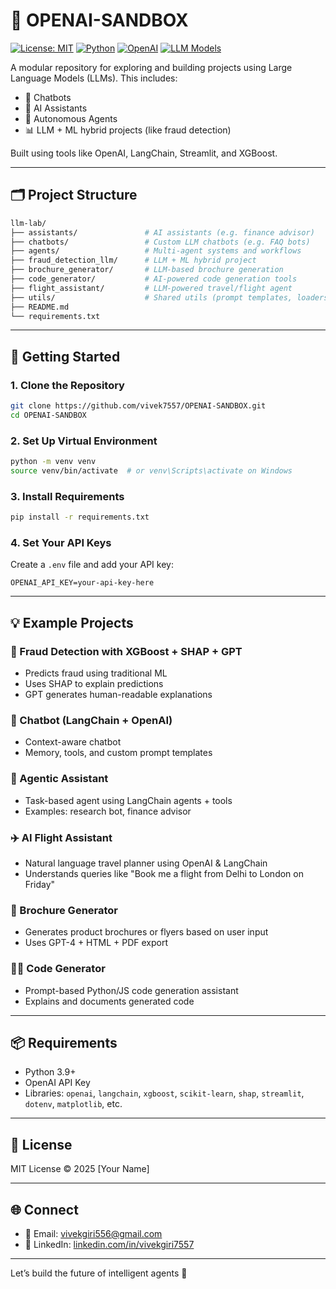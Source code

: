#  🤖  OPENAI-SANDBOX

[![License: MIT](https://img.shields.io/badge/License-MIT-blue.svg)](LICENSE)
[![Python](https://img.shields.io/badge/Python-3.9%2B-blue.svg)](https://www.python.org/)
[![OpenAI](https://img.shields.io/badge/OpenAI-API-green)](https://platform.openai.com/)
[![LLM Models](https://img.shields.io/badge/Models-GPT--4%20%7C%20Claude%20%7C%20Mistral-orange)](#)

A modular repository for exploring and building projects using Large Language Models (LLMs). This includes:

- 💬 Chatbots
- 🧠 AI Assistants
- 🤖 Autonomous Agents
- 📊 LLM + ML hybrid projects (like fraud detection)

Built using tools like OpenAI, LangChain, Streamlit, and XGBoost.

---

## 🗂️ Project Structure

```bash
llm-lab/
├── assistants/               # AI assistants (e.g. finance advisor)
├── chatbots/                 # Custom LLM chatbots (e.g. FAQ bots)
├── agents/                   # Multi-agent systems and workflows
├── fraud_detection_llm/      # LLM + ML hybrid project
├── brochure_generator/       # LLM-based brochure generation
├── code_generator/           # AI-powered code generation tools
├── flight_assistant/         # LLM-powered travel/flight agent
├── utils/                    # Shared utils (prompt templates, loaders)
├── README.md
└── requirements.txt
```

---

## 🚀 Getting Started

### 1. Clone the Repository
```bash
git clone https://github.com/vivek7557/OPENAI-SANDBOX.git
cd OPENAI-SANDBOX
```

### 2. Set Up Virtual Environment
```bash
python -m venv venv
source venv/bin/activate  # or venv\Scripts\activate on Windows
```

### 3. Install Requirements
```bash
pip install -r requirements.txt
```

### 4. Set Your API Keys
Create a `.env` file and add your API key:
```
OPENAI_API_KEY=your-api-key-here
```

---

## 💡 Example Projects

### 🔐 Fraud Detection with XGBoost + SHAP + GPT
- Predicts fraud using traditional ML
- Uses SHAP to explain predictions
- GPT generates human-readable explanations

### 💬 Chatbot (LangChain + OpenAI)
- Context-aware chatbot
- Memory, tools, and custom prompt templates

### 🧠 Agentic Assistant
- Task-based agent using LangChain agents + tools
- Examples: research bot, finance advisor

### ✈️ AI Flight Assistant
- Natural language travel planner using OpenAI & LangChain
- Understands queries like "Book me a flight from Delhi to London on Friday"

### 🎨 Brochure Generator
- Generates product brochures or flyers based on user input
- Uses GPT-4 + HTML + PDF export

### 🧑‍💻 Code Generator
- Prompt-based Python/JS code generation assistant
- Explains and documents generated code

---

## 📦 Requirements
- Python 3.9+
- OpenAI API Key
- Libraries: `openai`, `langchain`, `xgboost`, `scikit-learn`, `shap`, `streamlit`, `dotenv`, `matplotlib`, etc.

---

## 📝 License
MIT License © 2025 [Your Name]

---

## 🌐 Connect
- 📧 Email: vivekgiri556@gmail.com
- 🧠 LinkedIn: [linkedin.com/in/vivekgiri7557](https://www.linkedin.com/in/vivekgiri7557)

---

Let’s build the future of intelligent agents 🚀

